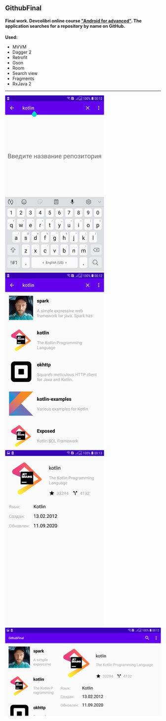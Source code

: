 ## GithubFinal
#### Final work. Devcolibri online course ["Android for advanced"](https://devcolibri.com/course/android-advanced). The application searches for a repository by name on GitHub.

**Used:**
* MVVM
* Dagger 2
* Retrofit
* Gson
* Room
* Search view 
* Fragments
* RxJava 2

____
<img src="Screenshot_20200912-001221_GithubFinal.jpg" width="320"> <img src="Screenshot_20200912-001240_GithubFinal.jpg" width="320"> <img src="Screenshot_20200912-001305_GithubFinal.jpg" width="320">
<img src="Screenshot_20200912-001256_GithubFinal.jpg" width="800"> 
